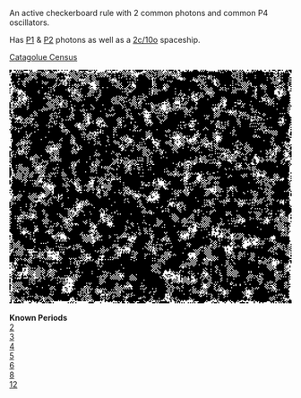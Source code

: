 An active checkerboard rule with 2 common photons and common P4 oscillators.

Has [P1] & [P2] photons as well as a [2c/10o] spaceship.

[Catagolue Census](https://catagolue.appspot.com/census/x18x17x11x6x3xr3_c2_s6-9_b7-10_nb)

![Random Soup](IMG.gif)

**Known Periods** <br>
[2](OSC_1.rle) <br>
[3](OSC_2.rle) <br>
[4](OSC_3.rle) <br>
[5](OSC_4.rle) <br>
[6](OSC_5.rle) <br>
[8](OSC_6.rle) <br>
[12](OSC_7.rle) <br>

[P1]: SHIP_1.rle
[P2]: SHIP_2.rle
[2c/10o]: SHIP_3.rle
